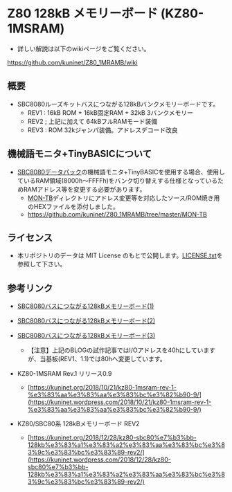 # Z80 128kB メモリーボード (KZ80-1MSRAM)

- 詳しい解説は以下のwikiページをご覧ください。

https://github.com/kuninet/Z80_1MRAMB/wiki

## 概要

- SBC8080ルーズキットバスにつながる128kBバンクメモリーボードです。
  - REV1 : 16kB ROM + 16kB固定RAM + 32kB 3バンクメモリー
  - REV2 ; 上記に加えて 64kBフルRAMモード装備
  - REV3 : ROM 32kジャンパ装備。アドレスデコード改良

## 機械語モニタ+TinyBASICについて

- [SBC8080データパック](http://www.amy.hi-ho.ne.jp/officetetsu/storage/sbc8080_datapack.zip)の機械語モニタ+TinyBASICを使用する場合、使用しているRAM領域(8000h〜FFFFh)をバンク切り替えする仕様となっているためRAMアドレス等を変更する必要があります。
  - [MON-TB](MON-TB/)ディレクトリにアドレス変更等を対応したソース/ROM焼き用のHEXファイルを添付しました。
  - https://github.com/kuninet/Z80_1MRAMB/tree/master/MON-TB

## ライセンス

- 本リポジトリのデータは MIT License のもとで公開します。[LICENSE.txt](LICENSE.txt)を参照して下さい。

## 参考リンク

- [SBC8080バスにつながる128kBメモリーボード(1)](https://kuninet.org/2018/08/11/sbc8080バスにつながる128kbメモリーボード1/)
- [SBC8080バスにつながる128kBメモリーボード(2)](https://kuninet.org/2018/08/12/sbc8080バスにつながる128kbメモリーボード2/)
- [SBC8080バスにつながる128kBメモリーボード(3)](https://kuninet.org/2018/08/13/sbc8080バスにつながる128kbメモリーボード3/)
  - 【注意】上記のBLOGの試作記事ではI/Oアドレスを40hにしていますが、当基板(REV1、1.1)では80hへ変更しています。
  
- KZ80-1MSRAM Rev.1 リリース0.9
  - [https://kuninet.org/2018/10/21/kz80-1msram-rev-1-%e3%83%aa%e3%83%aa%e3%83%bc%e3%82%b90-9/](https://kuninet.wordpress.com/2018/10/21/kz80-1msram-rev-1-%e3%83%aa%e3%83%aa%e3%83%bc%e3%82%b90-9/)
- KZ80/SBC80系 128kBメモリーボード REV2
  - [https://kuninet.org/2018/12/28/kz80-sbc80%e7%b3%bb-128kb%e3%83%a1%e3%83%a2%e3%83%aa%e3%83%bc%e3%83%9c%e3%83%bc%e3%83%89-rev2/](https://kuninet.wordpress.com/2018/12/28/kz80-sbc80%e7%b3%bb-128kb%e3%83%a1%e3%83%a2%e3%83%aa%e3%83%bc%e3%83%9c%e3%83%bc%e3%83%89-rev2/)
